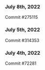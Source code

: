 ### July 8th, 2022

Commit #275115

### July 5th, 2022

Commit #314353


### July 4th, 2022

Commit #72281
